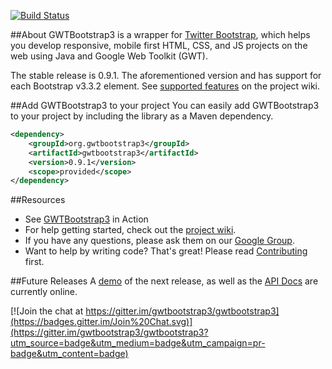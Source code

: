 [![Build Status](https://travis-ci.org/gwtbootstrap3/gwtbootstrap3.svg?branch=master)](https://travis-ci.org/gwtbootstrap3/gwtbootstrap3)

##About
GWTBootstrap3 is a wrapper for [Twitter Bootstrap](http://getbootstrap.com/), which helps you develop responsive, mobile first HTML, CSS, and JS projects on the web using Java and Google Web Toolkit (GWT). 

The stable release is 0.9.1. The aforementioned version and has support for each Bootstrap  v3.3.2 element. See [supported features](https://github.com/gwtbootstrap3/gwtbootstrap3/wiki/Supported-Features) on the project wiki.

##Add GWTBootstrap3 to your project
You can easily add GWTBootstrap3 to your project by including the library as a Maven dependency.

```xml
<dependency>
    <groupId>org.gwtbootstrap3</groupId>
    <artifactId>gwtbootstrap3</artifactId>
    <version>0.9.1</version>
    <scope>provided</scope>
</dependency>
```

##Resources
* See [GWTBootstrap3](http://gwtbootstrap3.github.io/gwtbootstrap3-demo/) in Action
* For help getting started, check out the [project wiki](https://github.com/gwtbootstrap3/gwtbootstrap3/wiki).
* If you have any questions, please ask them on our [Google Group](https://groups.google.com/forum/?fromgroups#!forum/gwtbootstrap3).
* Want to help by writing code? That's great! Please read [Contributing](https://github.com/gwtbootstrap3/gwtbootstrap3/wiki/Contributing) first.

##Future Releases
A [demo](http://gwtbootstrap3.github.io/gwtbootstrap3-demo/snapshot) of the next release, as well as the [API Docs](http://gwtbootstrap3.github.io/gwtbootstrap3-demo/snapshot/apidocs) are currently online.

[![Join the chat at https://gitter.im/gwtbootstrap3/gwtbootstrap3](https://badges.gitter.im/Join%20Chat.svg)](https://gitter.im/gwtbootstrap3/gwtbootstrap3?utm_source=badge&utm_medium=badge&utm_campaign=pr-badge&utm_content=badge)
